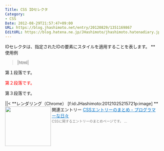 ```yaml
---
Title: CSS IDセレクタ
Category:
- CSS
Date: 2012-08-29T21:57:47+09:00
URL: https://blog.jhashimoto.net/entry/20120829/1351169867
EditURL: https://blog.hatena.ne.jp/JHashimoto/jhashimoto.hatenadiary.jp/atom/entry/12921228815717255843
---
```


IDセレクタは、指定されたIDの要素にスタイルを適用することを表します。
**使用例
>|html|
<!DOCTYPE html>
<html lang="ja">
<head>
<title>Hello! CSS</title>
<meta charset="UTF-8">
<style>
#second {
    color:  red;
}
</style>
</head>
<body>
<p id="first">第１段落です。</p>
<p id="second">第２段落です。</p>
<p id="third">第３段落です。</p>
</body>
</html>
||<
**レンダリング（Chrome）
[f:id:JHashimoto:20121025215721p:image]
**関連エントリー
<a href="http://d.hatena.ne.jp/JHashimoto/20121023/1350990421" target="_blank" rel="nofollow"><img class="alignleft" align="left" border="0" src="http://capture.heartrails.com/150x130/shadow?http://d.hatena.ne.jp/JHashimoto/20121023/1350990421" alt="" width="150" height="130" /></a><a style="color:#0070C5;" href="http://d.hatena.ne.jp/JHashimoto/20121023/1350990421" target="_blank" rel="nofollow">CSSエントリーのまとめ - プログラマーな日々</a><a href="http://b.hatena.ne.jp/entry/http://d.hatena.ne.jp/JHashimoto/20121023/1350990421" target="_blank"><img border="0" src="http://b.hatena.ne.jp/entry/image/http://d.hatena.ne.jp/JHashimoto/20121023/1350990421" alt="" /></a><br><span style="color: #808080;font-size: 80%;">CSSに関するエントリーのまとめページです。 ...</span><br style="clear:both;" />

